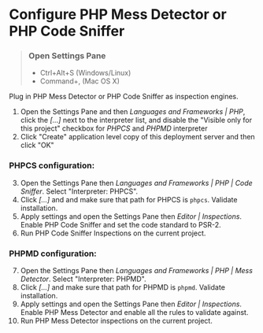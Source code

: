 # Configure PHP Mess Detector or PHP Code Sniffer

> ### Open Settings Pane
> * Ctrl+Alt+S (Windows/Linux)
> * Command+, (Mac OS X)
>

Plug in PHP Mess Detector or PHP Code Sniffer as inspection engines.

1. Open the Settings Pane and then _Languages and Frameworks | PHP_, click the _[...]_ next to the 
    interpreter list, and disable the "Visible only for this project" checkbox for _PHPCS_ and _PHPMD_ interpreter
2. Click "Create" application level copy of this deployment server and then click "OK"


### PHPCS configuration:
3. Open the Settings Pane then _Languages and Frameworks | PHP | Code Sniffer_. Select "Interpreter: PHPCS".
4. Click _[...]_ and and make sure that path for PHPCS is `phpcs`. Validate installation.
5. Apply settings and open the Settings Pane then _Editor | Inspections_. Enable PHP Code Sniffer and set the code standard 
   to PSR-2.
6. Run PHP Code Sniffer Inspections on the current project.

### PHPMD configuration:
7. Open the Settings Pane then _Languages and Frameworks | PHP | Mess Detector_. Select "Interpreter: PHPMD".
8. Click _[...]_ and make sure that path for PHPMD is `phpmd`. Validate installation.
9.  Apply settings and open the Settings Pane then _Editor | Inspections_. Enable PHP Mess Detector and enable all the 
    rules to validate against.
10. Run PHP Mess Detector inspections on the current project.
